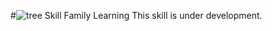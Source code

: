 #![tree](https://github.com/henridbr/Skill_Family_Learning/blob/master/images/arbre1.jpg)  Skill Family Learning
This skill is under development.
